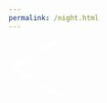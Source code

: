 ```yaml
---
permalink: /night.html
---
```

<head>
<meta charset="UTF-8">
<meta name="viewport" content="width=device-width, initial-scale=1.0">
<title>Night Sky</title>
</head>
<body>

<svg xmlns="http://www.w3.org/2000/svg" viewBox="0 0 100 100" width="100" height="100">
  <!-- Function y = 1/x curve -->
  <path fill="#fff" d="M0,50 Q25,50 50,25 Q75,0 100,0" />
  <!-- Function y = 1/x^2 curve -->
  <path fill="#fff" d="M0,50 Q25,50 50,75 Q75,100 100,100" />
</svg>

</body>
